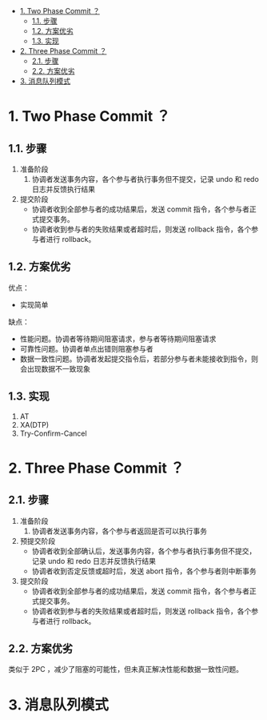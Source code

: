 - [1. Two Phase Commit ？](#1-two-phase-commit-)
  - [1.1. 步骤](#11-步骤)
  - [1.2. 方案优劣](#12-方案优劣)
  - [1.3. 实现](#13-实现)
- [2. Three Phase Commit ？](#2-three-phase-commit-)
  - [2.1. 步骤](#21-步骤)
  - [2.2. 方案优劣](#22-方案优劣)
- [3. 消息队列模式](#3-消息队列模式)

# 1. Two Phase Commit ？
## 1.1. 步骤
1. 准备阶段
   1. 协调者发送事务内容，各个参与者执行事务但不提交，记录 undo 和 redo 日志并反馈执行结果
2. 提交阶段
   * 协调者收到全部参与者的成功结果后，发送 commit 指令，各个参与者正式提交事务。
   * 协调者收到参与者的失败结果或者超时后，则发送 rollback 指令，各个参与者进行 rollback。

## 1.2. 方案优劣
优点：
* 实现简单

缺点：
* 性能问题。协调者等待期间阻塞请求，参与者等待期间阻塞请求
* 可靠性问题。协调者单点出错则阻塞参与者
* 数据一致性问题。协调者发起提交指令后，若部分参与者未能接收到指令，则会出现数据不一致现象

## 1.3. 实现
1. AT
2. XA(DTP)
3. Try-Confirm-Cancel

# 2. Three Phase Commit ？
## 2.1. 步骤
1. 准备阶段
   1. 协调者发送事务内容，各个参与者返回是否可以执行事务
2. 预提交阶段
   * 协调者收到全部确认后，发送事务内容，各个参与者执行事务但不提交，记录 undo 和 redo 日志并反馈执行结果
   * 协调者收到否定反馈或超时后，发送 abort 指令，各个参与者则中断事务
3. 提交阶段
   * 协调者收到全部参与者的成功结果后，发送 commit 指令，各个参与者正式提交事务。
   * 协调者收到参与者的失败结果或者超时后，则发送 rollback 指令，各个参与者进行 rollback。

## 2.2. 方案优劣
类似于 2PC ，减少了阻塞的可能性，但未真正解决性能和数据一致性问题。

# 3. 消息队列模式
